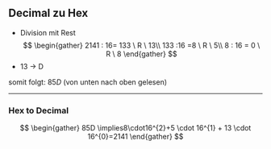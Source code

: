 ## Decimal zu Hex
- Division mit Rest
$$
\begin{gather}
2141 : 16= 133 \ R \ 13\\
133 :16 =8 \ R \ 5\\
8 : 16 = 0 \ R \ 8
\end{gather}
$$
- 13 -> D

somit folgt: $85D$ (von unten nach oben gelesen)

---

### Hex to Decimal
$$
\begin{gather}
85D \implies8\cdot16^{2}+5 \cdot 16^{1} + 13 \cdot 16^{0}=2141
\end{gather}
$$

